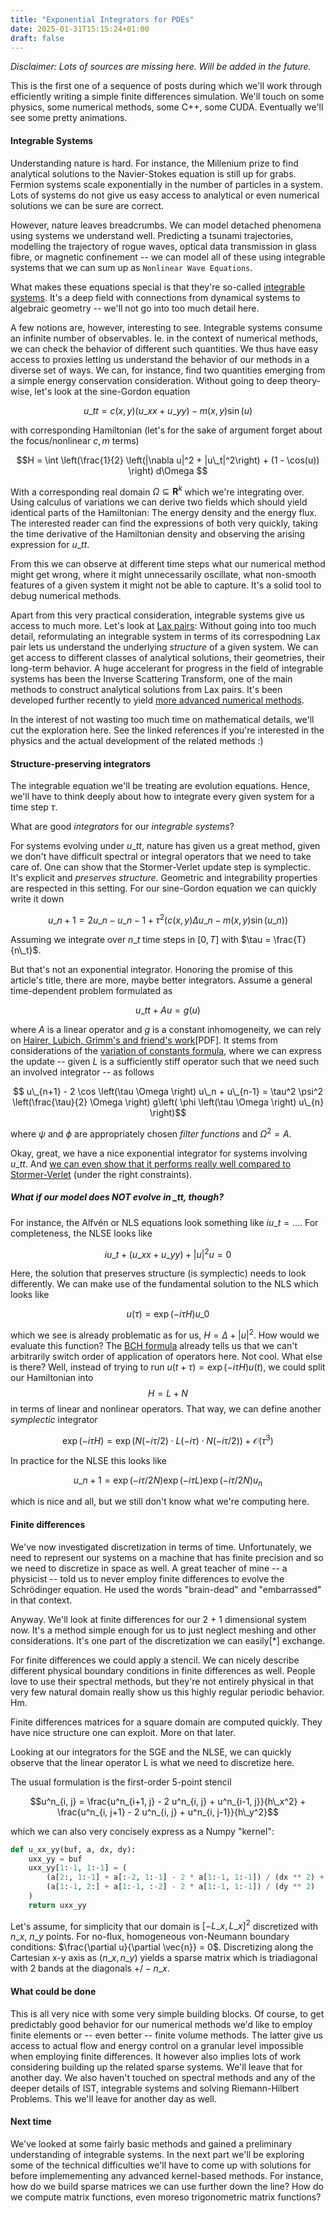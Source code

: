```yaml
---
title: "Exponential Integrators for PDEs"
date: 2025-01-31T15:15:24+01:00
draft: false
---
```


_Disclaimer: Lots of sources are missing here. Will be added in the future._

This is the first one of a sequence of posts during which we'll work through
efficiently writing a simple finite differences simulation. We'll touch on some physics,
some numerical methods, some C++, some CUDA. Eventually we'll see some pretty animations.


#### Integrable Systems

Understanding nature is hard. For instance, the Millenium prize to find analytical solutions
to the Navier-Stokes equation is still up for grabs. Fermion systems scale exponentially
in the number of particles in a system. Lots of systems do not give us easy access to 
analytical or even numerical solutions we can be sure are correct.

However, nature leaves breadcrumbs. We can model detached phenomena using systems we
understand well. Predicting a tsunami trajectories, modelling the trajectory of rogue waves, optical 
data transmission in glass fibre, or magnetic confinement -- we can model all of these
using integrable systems that we can sum up as `Nonlinear Wave Equations`.

What makes these equations special is that they're so-called [integrable
systems](https://en.wikipedia.org/wiki/Integrable_system). It's a deep field with connections
from dynamical systems to algebraic geometry -- we'll not go into too much detail here.

A few notions are, however, interesting to see.
Integrable systems consume an infinite number of observables. Ie. in the context of numerical
methods, we can check the behavior of different such quantities. We thus have easy access to
proxies letting us understand the behavior of our methods in a diverse set of ways.
We can, for instance, find two quantities emerging from a simple energy conservation
consideration. Without going to deep theory-wise, let's look at the sine-Gordon equation

$$u\_{tt} = c(x, y) \left(u\_{xx} + u\_{yy}\right) - m(x, y) \sin(u)$$

with corresponding Hamiltonian (let's for the sake of argument forget about the focus/nonlinear $c, m$ terms)

$$H = \int \left(\frac{1}{2} \left(|\nabla u|^2 + |u\_t|^2\right) + (1 - \cos(u)) \right) d\Omega $$

With a corresponding real domain $\Omega \subseteq \mathbf{R}^{k}$ which we're integrating over.
Using calculus of variations we can derive two fields which should yield identical parts
of the Hamiltonian: The energy density and the energy flux. The interested reader can find the expressions
of both very quickly, taking the time derivative of the Hamiltonian density and observing the arising
expression for $u\_{tt}$.

From this we can observe at different time steps what our numerical method might get wrong, where it
might unnecessarily oscillate, what non-smooth features of a given system it might not be able to capture.
It's a solid tool to debug numerical methods.

Apart from this very practical consideration, integrable systems give us access to much more.
Let's look at [Lax pairs](https://en.wikipedia.org/wiki/Lax_pair): Without going into too much detail,
reformulating an integrable system in terms of its correspodning Lax pair lets us understand the
underlying _structure_ of a given system. We can get access to different classes of analytical
solutions, their geometries, their long-term behavior. A huge accelerant for progress in the field
of integrable systems has been the Inverse Scattering Transform, one of the main methods to 
construct analytical solutions from Lax pairs. It's been developed further recently to yield
[more advanced numerical methods](https://arxiv.org/abs/2312.11780).

In the interest of not wasting too much time on mathematical details, we'll cut the exploration here. See the linked
references if you're interested in the physics and the actual development of the related methods :)

#### Structure-preserving integrators
The integrable equation we'll be treating are evolution equations. Hence, we'll have to think deeply about
how to integrate every given system for a time step $\tau$.

What are good _integrators_ for our _integrable systems_?

For systems evolving under $u\_{tt}$, nature has given us a great method, given we don't have difficult spectral
or integral operators that we need to take care of. One can show that the Stormer-Verlet update step is
symplectic. It's explicit and _preserves structure_. Geometric and integrability properties are respected in this
setting. For our sine-Gordon equation we can quickly write it down

$$u\_{n+1} = 2 u\_n - u\_{n-1} + \tau^2 \left( c(x, y) \Delta u\_{n} - m(x, y) \sin(u\_{n}) \right)$$

Assuming we integrate over $n\_t$ time steps in $[0,T]$ with $\tau = \frac{T}{n\_t}$.

But that's not an exponential integrator. Honoring the promise of this article's title,
there are more, maybe better integrators. Assume a general time-dependent problem formulated as

$$u\_{tt} + A u = g\left(u\right)$$

where $A$ is a linear operator and $g$ is a constant inhomogeneity, we can rely on [Hairer, Lubich, Grimm's and
friend's work](https://ludwiggauckler.github.io/habil-web.pdf)[PDF]. It stems from considerations of the [variation of constants
formula](https://en.wikipedia.org/wiki/Variation_of_parameters), where we can express the update -- given
$L$ is a sufficiently stiff operator such that we need such an involved integrator -- as follows

$$ u\_{n+1} - 2 \cos \left(\tau \Omega \right) u\_n  + u\_{n-1} = \tau^2 \psi^2 \left(\frac{\tau}{2} \Omega \right)
g\left( \phi \left(\tau \Omega \right) u\_{n} \right)$$

where $\psi$ and $\phi$ are appropriately chosen _filter functions_ and $\Omega^2= A$.

Okay, great, we have a nice exponential integrator for systems involving $u\_{tt}$. And [we can even show that it
performs really well compared to Stormer-Verlet](TODO) (under the right constraints).


##### What if our model does NOT evolve in $\_{tt}$, though?


For instance, the Alfvén or NLS equations look something like $i u\_t = ...$. For completeness, the NLSE looks like

$$ i u\_t + (u\_{xx} + u\_{yy}) + |u|^{2} u = 0 $$ 

Here, the solution that preserves
structure (is symplectic) needs to look differently. We can make use of the fundamental solution to the NLS which
looks like

$$u(\tau) = \exp\left(-i \tau H\right) u\_0$$

which we see is already problematic as for us, $H = \Delta + |u|^2$. How would we evaluate this function?
The [BCH formula](https://en.wikipedia.org/wiki/Baker%E2%80%93Campbell%E2%80%93Hausdorff_formula) already tells us
that we can't arbitrarily switch order of application of operators here. Not cool. What else is there? Well,
instead of trying to run $u(t + \tau) = \exp\left(-i \tau H\right) u(t)$, we could split our Hamiltonian into
$$H = L + N$$ in terms of linear and nonlinear operators. That way, we can define another _symplectic_ integrator

$$\exp(-i\tau H) = \exp\left(N(-i\tau/2) \cdot L(-i\tau) \cdot N(-i\tau/2) \right) + \mathcal{O} \left(\tau^3\right)$$

In practice for the NLSE this looks like

$$u\_{n+1} = \exp(-i \tau/2 N) \exp(-i \tau L) \exp(-i \tau/2 N) u_{n}$$

which is nice and all, but we still don't know what we're computing here.

#### Finite differences
We've now investigated discretization in terms of time. Unfortunately, we need to represent our systems on a machine
that has finite precision and so we need to discretize in space as well. A great teacher of mine -- a physicist --
told us to never employ finite differences to evolve the Schrödinger equation. He used the words "brain-dead" and
"embarrassed" in that context.


Anyway. We'll look at finite differences for our 2 + 1 dimensional system now. It's a method simple enough for us
to just neglect meshing and other considerations. It's one part of the discretization we can easily[\*] exchange.


For finite differences we could apply a stencil. We can nicely describe different physical boundary conditions
in finite differences as well. People love to use their spectral methods, but they're not entirely physical in
that very few natural domain really show us this highly regular periodic behavior. Hm.


Finite differences matrices for a square domain are computed quickly. They have nice structure one can exploit.
More on that later.

Looking at our integrators for the SGE and the NLSE, we can quickly observe that the linear operator L is
what we need to discretize here.

The usual formulation is the first-order 5-point stencil

$$u^n_{i, j} = \frac{u^n_{i+1, j} - 2 u^n_{i, j} + u^n_{i-1, j}}{h\_x^2} + \frac{u^n_{i, j+1} - 2 u^n_{i, j} + u^n_{i, j-1}}{h\_y^2}$$


which we can also very concisely express as a Numpy "kernel":

```python
def u_xx_yy(buf, a, dx, dy):
    uxx_yy = buf
    uxx_yy[1:-1, 1:-1] = (
        (a[2:, 1:-1] + a[:-2, 1:-1] - 2 * a[1:-1, 1:-1]) / (dx ** 2) +
        (a[1:-1, 2:] + a[1:-1, :-2] - 2 * a[1:-1, 1:-1]) / (dy ** 2)
    )
    return uxx_yy
```

Let's assume, for simplicity that our domain is $[-L\_x, L\_x]^2$ discretized with $n\_x$, $n\_y$ points.
For no-flux, homogeneous von-Neumann boundary conditions: $\frac{\partial u}{\partial \vec{n}} = 0$.
Discretizing along the Cartesian x-y axis as $(n\_x, n\_y)$ yields a sparse matrix which is triadiagonal with
2 bands at the diagonals $+/- n\_x$. 


#### What could be done
This is all very nice with some very simple building blocks. Of course, to get predictably good behavior for our
numerical methods we'd like to employ finite elements or -- even better -- finite volume methods. The latter give
us access to actual flow and energy control on a granular level impossible when employing finite differences. It
however also implies lots of work considering building up the related sparse systems. We'll leave that for another
day. We also haven't touched on spectral methods and any of the deeper details of IST, integrable systems
and solving Riemann-Hilbert Problems. This we'll leave for another day as well.


#### Next time
We've looked at some fairly basic methods and gained a preliminary understanding of integrable systems. In the next part
we'll be exploring some of the technical difficulties we'll have to come up with solutions for before implemementing
any advanced kernel-based methods. For instance, how do we build sparse matrices we can use further down the line?
How do we compute matrix functions, even moreso trigonometric matrix functions?
